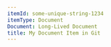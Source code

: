 ```yaml
---
itemId: some-unique-string-1234
itemType: Document
Document: Long-Lived Document
title: My Document Item in Git
---
```


